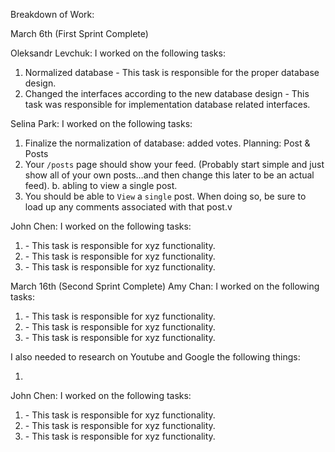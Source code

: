 Breakdown of Work:

March 6th (First Sprint Complete)

Oleksandr Levchuk:
I worked on the following tasks:
1. Normalized database - This task is responsible for the proper database design.
2. Changed the interfaces according to the new database design - This task was responsible for implementation database related interfaces.

Selina Park: 
I worked on the following tasks: 
1. Finalize the normalization of database: added votes.
Planning: Post & Posts
1. Your `/posts` page should show your feed. (Probably start simple and just show all of your own posts…and then change this later to be an actual feed).	b. abling to view a single post. 
2. You should be able to `View` a `single` post. When doing so, be sure to load up any comments associated with that post.v

John Chen:
I worked on the following tasks:

1. <Insert Some Task Here> - This task is responsible for xyz functionality.
2. <Insert Some Task Here> - This task is responsible for xyz functionality.
3. <Insert Some Task Here> - This task is responsible for xyz functionality.

March 16th (Second Sprint Complete)
Amy Chan:
I worked on the following tasks:

1. <Insert Some Task Here> - This task is responsible for xyz functionality.
2. <Insert Some Task Here> - This task is responsible for xyz functionality.
3. <Insert Some Task Here> - This task is responsible for xyz functionality.

I also needed to research on Youtube and Google the following things:

1. <Insert Video or Link to thing you needed to research>

John Chen:
I worked on the following tasks:

1. <Insert Some Task Here> - This task is responsible for xyz functionality.
2. <Insert Some Task Here> - This task is responsible for xyz functionality.
3. <Insert Some Task Here> - This task is responsible for xyz functionality.
